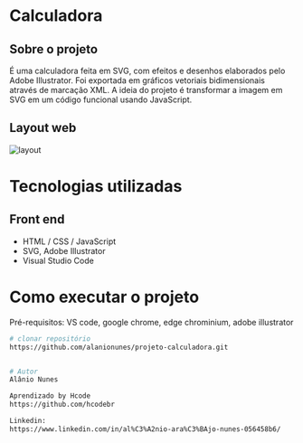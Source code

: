 # Calculadora 

## Sobre o projeto

É uma calculadora feita em SVG, com efeitos e desenhos elaborados pelo Adobe Illustrator. Foi exportada em gráficos vetoriais bidimensionais através de marcação XML. 
A ideia do projeto é transformar a imagem em SVG em um código funcional usando JavaScript.

## Layout web
![layout](https://github.com/alanionunes/assets/blob/main/calculator.jpg)

# Tecnologias utilizadas
## Front end
- HTML / CSS / JavaScript
- SVG, Adobe Illustrator
- Visual Studio Code

# Como executar o projeto
Pré-requisitos: VS code, google chrome, edge chrominium, adobe illustrator

```bash
# clonar repositório
https://github.com/alanionunes/projeto-calculadora.git


# Autor
Alânio Nunes

Aprendizado by Hcode
https://github.com/hcodebr

Linkedin:
https://www.linkedin.com/in/al%C3%A2nio-ara%C3%BAjo-nunes-056458b6/
